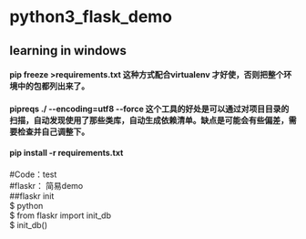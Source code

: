 # python3_flask_demo
## learning in windows

#### pip freeze >requirements.txt   这种方式配合virtualenv 才好使，否则把整个环境中的包都列出来了。
#### pipreqs ./ --encoding=utf8 --force   这个工具的好处是可以通过对项目目录的扫描，自动发现使用了那些类库，自动生成依赖清单。缺点是可能会有些偏差，需要检查并自己调整下。
#### pip install -r requirements.txt

#Code：test <br>
#flaskr： 简易demo <br>
##flaskr init <br>
$ python <br>
$ from flaskr import init_db <br>
$ init_db() <br>
